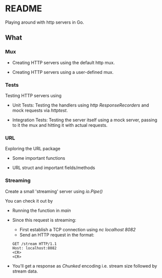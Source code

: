 # README

Playing around with http servers in Go.

## What

### Mux
- Creating HTTP servers using the default http mux.

- Creating HTTP servers using a user-defined mux.

### Tests
 Testing HTTP servers using

- Unit Tests: Testing the handlers using _http ResponseRecorders_ and mock requests via _httptest_.

- Integration Tests: Testing the server itself using a mock server, passing to it the mux and hitting it with actual requests. 


### URL

Exploring the URL package
    
- Some important functions
    
- URL struct and important fields/methods
    
### Streaming

Create a small 'streaming' server using _io.Pipe()_

You can check it out by

- Running the function in _main_

- Since this request is streaming:
    - First establish a TCP connection using _nc localhost 8082_
    - Send an HTTP request in the format:
    ```
    GET /stream HTTP/1.1
    Host: localhost:8082
    <CR>
    <CR>
    ```

- You'll get a response as _Chunked_ encoding i.e. stream size followed by stream data.
